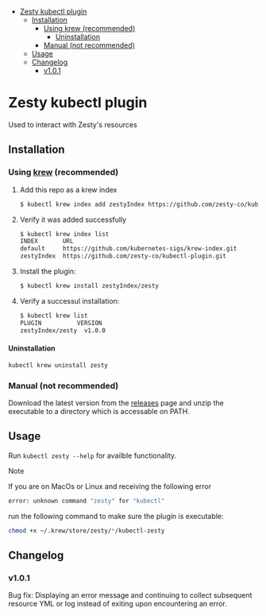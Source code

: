 - [Zesty kubectl plugin](#zesty-kubectl-plugin)
  - [Installation](#installation)
    - [Using krew (recommended)](#using-krew-recommended)
      - [Uninstallation](#uninstallation)
    - [Manual (not recommended)](#manual-not-recommended)
  - [Usage](#usage)
  - [Changelog](#changelog)
    - [v1.0.1](#v101)

# Zesty kubectl plugin

Used to interact with Zesty's resources

## Installation

### Using [krew](https://krew.sigs.k8s.io/) (recommended)

1. Add this repo as a krew index
   
   ```bash
   $ kubectl krew index add zestyIndex https://github.com/zesty-co/kubectl-plugin.git
   ```

2. Verify it was added successfully

   ```bash
   $ kubectl krew index list
   INDEX       URL
   default     https://github.com/kubernetes-sigs/krew-index.git
   zestyIndex  https://github.com/zesty-co/kubectl-plugin.git
   ```

3. Install the plugin:
   
   ```bash
   $ kubectl krew install zestyIndex/zesty
   ```

4. Verify a successul installation:

   ```bash
   $ kubectl krew list
   PLUGIN          VERSION
   zestyIndex/zesty  v1.0.0
   ```

#### Uninstallation

```bash
kubectl krew uninstall zesty
```

### Manual (not recommended)

Download the latest version from the [releases](https://github.com/zesty-co/kubectl-plugin/releases) page and unzip the executable to a directory which is accessable on PATH.

## Usage

Run `kubectl zesty --help` for availble functionality.

> [!NOTE]
> If you are on MacOs or Linux and receiving the following error
> ```bash
> error: unknown command "zesty" for "kubectl"
> ```
> run the following command to make sure the plugin is executable:
> ```bash
> chmod +x ~/.krew/store/zesty/*/kubectl-zesty
> ```

## Changelog

### v1.0.1 

Bug fix: Displaying an error message and continuing to collect subsequent resource YML or log instead of exiting upon encountering an error.
